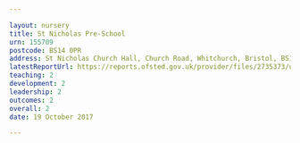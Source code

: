```yaml
---

layout: nursery
title: St Nicholas Pre-School
urn: 155709
postcode: BS14 0PR
address: St Nicholas Church Hall, Church Road, Whitchurch, Bristol, BS14 0PR
latestReportUrl: https://reports.ofsted.gov.uk/provider/files/2735373/urn/155709.pdf
teaching: 2
development: 2
leadership: 2
outcomes: 2
overall: 2
date: 19 October 2017

---
```

